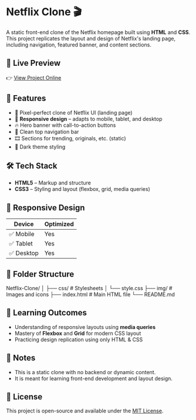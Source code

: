 # Netflix Clone 🎬

A static front-end clone of the Netflix homepage built using **HTML** and **CSS**. This project replicates the layout and design of Netflix's landing page, including navigation, featured banner, and content sections.

## 🔗 Live Preview
👉 [View Project Online](https://mangalrohan05.github.io/Netflix-Clone/)

## 🚀 Features

- 🎨 Pixel-perfect clone of Netflix UI (landing page)
- 📱 **Responsive design** – adapts to mobile, tablet, and desktop
- 🔥 Hero banner with call-to-action buttons
- 🧭 Clean top navigation bar
- 🎞️ Sections for trending, originals, etc. (static)
- 🌙 Dark theme styling

## 🛠️ Tech Stack

- **HTML5** – Markup and structure
- **CSS3** – Styling and layout (flexbox, grid, media queries)

## 📱 Responsive Design

| Device      | Optimized |
|-------------|-----------|
| ✅ Mobile    | Yes       |
| ✅ Tablet    | Yes       |
| ✅ Desktop   | Yes       |

## 📂 Folder Structure


Netflix-Clone/
│
├── css/ # Stylesheets
│ └── style.css
├── img/ # Images and icons
├── index.html # Main HTML file
└── README.md


## 🧠 Learning Outcomes

- Understanding of responsive layouts using **media queries**
- Mastery of **Flexbox** and **Grid** for modern CSS layout
- Practicing design replication using only HTML & CSS


## 📝 Notes

- This is a static clone with no backend or dynamic content.
- It is meant for learning front-end development and layout design.

## 📜 License

This project is open-source and available under the [MIT License](LICENSE).
